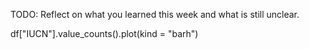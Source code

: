 TODO: Reflect on what you learned this week and what is still unclear.

df["IUCN"].value_counts().plot(kind = "barh")
